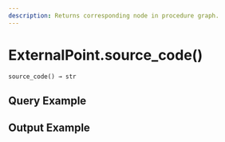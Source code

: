 ```yaml
---
description: Returns corresponding node in procedure graph.
---
```


# ExternalPoint.source\_code()

`source_code() → str`



## Query Example



## Output Example
